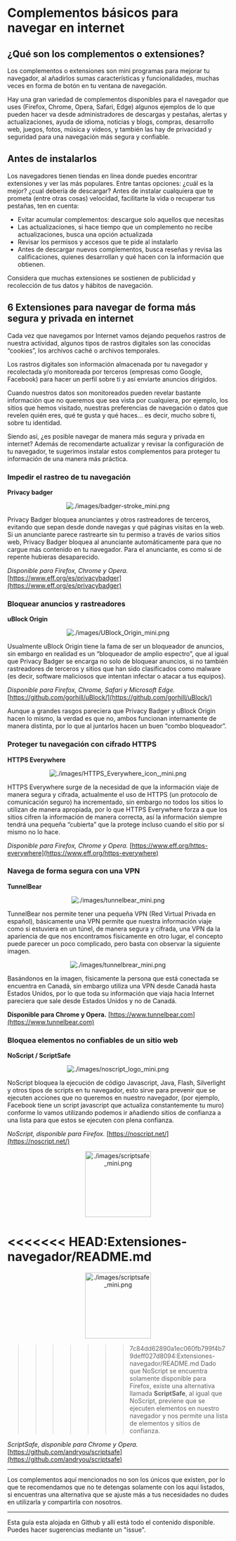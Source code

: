 # Complementos básicos para navegar en internet

## ¿Qué son los complementos o extensiones?

Los complementos o extensiones son mini programas para mejorar tu navegador, al añadirlos sumas características y funcionalidades, muchas veces en forma de botón en tu ventana de navegación.

Hay una gran variedad de complementos disponibles para el navegador que uses (Firefox, Chrome,​ Opera​, Safari, Edge) algunos ejemplos de lo que pueden hacer va desde administradores de descargas y pestañas, alertas y actualizaciones, ayuda de idioma, noticias y blogs, compras, desarrollo web, juegos, fotos, música y videos, y también las hay de privacidad y seguridad para una navegación más segura y confiable.

## Antes de instalarlos

Los navegadores tienen tiendas en línea donde puedes encontrar extensiones y ver las más populares. Entre tantas opciones: ¿cuál es la mejor? ¿cual debería de descargar? Antes de instalar cualquiera que te prometa (entre otras cosas) velocidad, facilitarte la vida o recuperar tus pestañas, ten en cuenta:

- Evitar acumular complementos: descargue solo aquellos que necesitas
- Las actualizaciones, si hace tiempo que un complemento no recibe actualizaciones, busca una opción actualizada
- Revisar los permisos y accesos que te pide al instalarlo
- Antes de descargar nuevos complementos, busca reseñas y revisa las calificaciones, quienes desarrollan y qué hacen con la información que obtienen.

Considera que muchas extensiones se sostienen de publicidad y recolección de tus datos y hábitos de navegación.

## 6 Extensiones para navegar de forma más segura y privada en internet

Cada vez que navegamos por Internet vamos dejando pequeños rastros de nuestra actividad, algunos tipos de rastros digitales son las conocidas “cookies”, los archivos caché o archivos temporales.

Los rastros digitales son información almacenada por tu navegador y  recolectada y/o monitoreada por terceros (empresas como Google, Facebook) para hacer un perfil sobre ti y así enviarte anuncios dirigidos.

Cuando nuestros datos son monitoreados pueden revelar bastante información que no queremos que sea vista por cualquiera, por ejemplo, los sitios que hemos visitado, nuestras preferencias de navegación o datos que revelen quién eres, qué te gusta y qué haces... es decir, mucho sobre ti, sobre tu identidad.

Siendo así, ¿es posible navegar de manera más segura y privada en internet?  Además de recomendarte actualizar y revisar la configuración de tu navegador, te sugerimos instalar estos complementos para proteger tu información de una manera más práctica.

### Impedir el rastreo de tu navegación
**Privacy badger**

<p align="center">
  <img alt="./images/badger-stroke_mini.png" src="./images/badger-stroke_mini.png"/>
</p>

Privacy Badger bloquea anunciantes y otros rastreadores de terceros, evitando que sepan desde donde navegas y qué páginas visitas en la web. Si un anunciante parece rastrearte sin tu permiso a través de varios sitios web, Privacy Badger bloquea al anunciante automáticamente para que no cargue más contenido en tu navegador. Para el anunciante, es como si de repente hubieras desaparecido.

*Disponible para Firefox, Chrome y Opera.*	[https://www.eff.org/es/privacybadger](https://www.eff.org/es/privacybadger)

### Bloquear anuncios y rastreadores
**uBlock Origin**

<p align="center">
  <img alt="./images/UBlock_Origin_mini.png" src="./images/UBlock_Origin_mini.png"/>
</p>

Usualmente uBlock Origin tiene la fama de ser un bloqueador de anuncios, sin embargo en realidad es un “bloqueador de amplio espectro”, que al igual que Privacy Badger se encarga no solo de bloquear anuncios, si no también rastreadores de terceros y sitios que han sido clasificados como malware (es decir, software maliciosos que intentan infectar o atacar a tus equipos).

*Disponible para Firefox, Chrome, Safari y Microsoft Edge.*	[https://github.com/gorhill/uBlock/](https://github.com/gorhill/uBlock/)

Aunque a grandes rasgos pareciera que Privacy Badger y uBlock Origin hacen lo mismo, la verdad es que no, ambos funcionan internamente de manera distinta, por lo que al juntarlos hacen un buen “combo bloqueador”.

### Proteger tu navegación con cifrado HTTPS
**HTTPS Everywhere**

<p align="center">
  <img alt="./images/HTTPS_Everywhere_icon_,mini.png" src="./images/HTTPS_Everywhere_icon_,mini.png"/>
</p>

HTTPS Everywhere surge de la necesidad de que la información viaje de manera segura y cifrada, actualmente el uso de HTTPS (un  protocolo de comunicación seguro) ha incrementado, sin embargo no todos los sitios lo utilizan de manera apropiada, por lo que HTTPS Everywhere forza a que los sitios cifren la información de manera correcta, así la información siempre tendrá una pequeña “cubierta” que la protege incluso cuando el sitio por sí mismo no lo hace.

*Disponible para Firefox, Chrome y Opera.*	[https://www.eff.org/https-everywhere](https://www.eff.org/https-everywhere)

### Navega de forma segura con una VPN
**TunnelBear**

<p align="center">
  <img alt="./images/tunnelbear_mini.png" src="./images/tunnelbear_mini.png"/>
</p>

TunnelBear nos permite tener una pequeña VPN (Red Virtual Privada en español), básicamente una VPN permite que nuestra información viaje como si estuviera en un túnel, de manera segura y cifrada, una VPN da la apariencia de que nos encontramos físicamente en otro lugar, el concepto puede parecer un poco complicado, pero basta con observar la siguiente imagen.

<p align="center">
  <img alt="./images/tunnelbrear_mini.png" src="./images/tunnelbrear_mini.png"/>
</p>

Basándonos en la imagen, físicamente la persona que está conectada se encuentra en Canadá, sin embargo utiliza una VPN desde Canadá hasta Estados Unidos, por lo que toda su información que viaja hacia Internet pareciera que sale desde Estados Unidos y no de Canadá.

**Disponible para Chrome y Opera.** [https://www.tunnelbear.com](https://www.tunnelbear.com)

### Bloquea elementos no confiables de un sitio web
**NoScript / ScriptSafe**

<p align="center">
  <img alt="./images/noscript_logo_mini.png" src="./images/noscript_logo_mini.png"/>
</p>

NoScript bloquea la ejecución de código Javascript, Java, Flash, Silverlight y otros tipos de scripts en tu navegador, esto sirve para prevenir que se ejecuten acciones que no queremos en nuestro navegador, (por ejemplo, Facebook tiene un script javascript que actualiza constantemente tu muro) conforme lo vamos utilizando podemos ir añadiendo sitios de confianza a una lista para que estos se ejecuten con plena confianza.

*NoScript, disponible para Firefox.* [https://noscript.net/](https://noscript.net/)

<p align="center">
  <img width="150" alt="./images/scriptsafe_mini.png" src="./images/scriptsafe_mini.png"/>
</p>

<<<<<<< HEAD:Extensiones-navegador/README.md
=======
<p align="center">
  <img width="150" alt="./images/scriptsafe_mini.png" src="./images/scriptsafe_mini.png"/>
</p>

>>>>>>> 7c84dd62890a1ec060fb799f4b79deff027d8094:Extensiones-navegador/README.md
Dado que NoScript se encuentra solamente disponible para Firefox, existe una alternativa llamada **ScriptSafe**, al igual que NoScript, previene que se ejecuten elementos en nuestro navegador y nos permite una lista de elementos y sitios de confianza.

*ScriptSafe, disponible para Chrome y Opera.* [https://github.com/andryou/scriptsafe](https://github.com/andryou/scriptsafe)

---

Los complementos aquí mencionados no son los únicos que existen, por lo que te recomendamos que no te detengas solamente con los aquí listados, si encuentras una alternativa que se ajuste más a tus necesidades no dudes en utilizarla y compartirla con nosotros.

---

Esta guía esta alojada en Github y allí está todo el contenido disponible. Puedes hacer sugerencias mediante un "issue".
